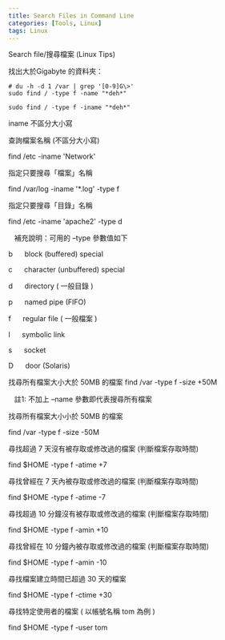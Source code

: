 ```yaml
---
title: Search Files in Command Line
categories: [Tools, Linux]
tags: Linux
---
```

Search file/搜尋檔案 (Linux Tips)

找出大於Gigabyte 的資料夾：
```console
# du -h -d 1 /var | grep '[0-9]G\>'
sudo find / -type f -name "*deh*"

sudo find / -type f -iname "*deh*"   
```

iname 不區分大小寫

查詢檔案名稱 (不區分大小寫)

find /etc -iname 'Network'

指定只要搜尋「檔案」名稱

find /var/log -iname '*.log' -type f

指定只要搜尋「目錄」名稱

find /etc -iname 'apache2' -type d

   補充說明：可用的 –type 參數值如下

b      block (buffered) special

c      character (unbuffered) special

d      directory ( 一般目錄 )

p      named pipe (FIFO)

f      regular file ( 一般檔案 )

l      symbolic link

s      socket

D      door (Solaris)

找尋所有檔案大小大於 50MB 的檔案
find /var -type f -size +50M

   註1: 不加上 –name 參數即代表搜尋所有檔案

找尋所有檔案大小小於 50MB 的檔案

find /var -type f -size -50M

尋找超過 7 天沒有被存取或修改過的檔案 (判斷檔案存取時間)

find $HOME -type f -atime +7

尋找曾經在 7 天內被存取或修改過的檔案 (判斷檔案存取時間)

find $HOME -type f -atime -7

尋找超過 10 分鐘沒有被存取或修改過的檔案 (判斷檔案存取時間)

find $HOME -type f -amin +10

尋找曾經在 10 分鐘內被存取或修改過的檔案 (判斷檔案存取時間)

find $HOME -type f -amin -10

尋找檔案建立時間已超過 30 天的檔案

find $HOME -type f -ctime +30

尋找特定使用者的檔案 ( 以帳號名稱 tom 為例 )

find $HOME -type f -user tom

